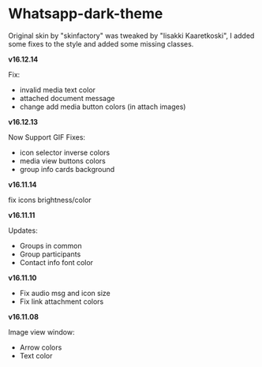 # Whatsapp-dark-theme
Original skin by "skinfactory" was tweaked by "Iisakki Kaaretkoski", I added some fixes to the style and added some missing classes. 

<strong>v16.12.14</strong>

Fix:
- invalid media text color
- attached document message
- change add media button colors (in attach images)

<strong>v16.12.13</strong>

Now Support GIF
Fixes:
- icon selector inverse colors
- media view buttons colors
- group info cards background

<strong>v16.11.14</strong>

fix icons brightness/color

<strong>v16.11.11</strong>

Updates:
 - Groups in common
 - Group participants
 - Contact info font color

<strong>v16.11.10</strong>

 - Fix audio msg and icon size
 - Fix link attachment colors

<strong>v16.11.08</strong>

Image view window:
 - Arrow colors
 - Text color
